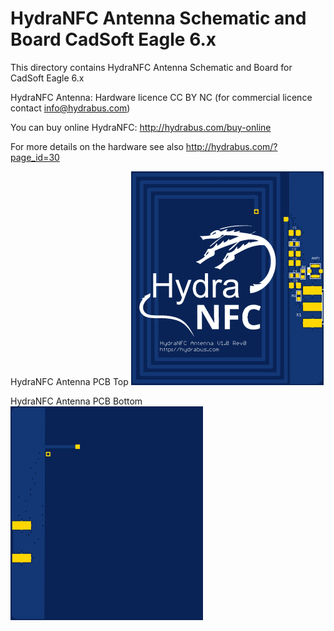 HydraNFC Antenna Schematic and Board CadSoft Eagle 6.x
========

This directory contains HydraNFC Antenna Schematic and Board for CadSoft Eagle 6.x

HydraNFC Antenna: Hardware licence CC BY NC (for commercial licence contact info@hydrabus.com)

You can buy online HydraNFC: http://hydrabus.com/buy-online

For more details on the hardware see also http://hydrabus.com/?page_id=30

HydraNFC Antenna PCB Top
![HydraNFC Antenna PCB Top](HydraNFC_Antenna_v1.0_board_top.png)

HydraNFC Antenna PCB Bottom
![HydraNFC Antenna PCB Bottom](HydraNFC_Antenna_v1.0_board_bottom.png)
